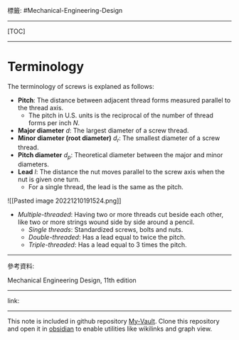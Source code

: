 標籤: #Mechanical-Engineering-Design 

---

[TOC]

---



# Terminology

The terminology of screws is explaned as follows:

- **Pitch**: The distance between adjacent thread forms measured parallel to the thread axis.
	- The pitch in U.S. units is the reciprocal of the number of thread forms per inch $N$.
- **Major diameter** $d$: The largest diameter of a screw thread.
- **Minor diameter (root diameter)** $d_r$: The smallest diameter of a screw thread.
- **Pitch diameter** $d_p$: Theoretical diameter between the major and minor diameters.
- **Lead** $l$: The distance the nut moves parallel to the screw axis when the nut is given one turn.
	- For a single thread, the lead is the same as the pitch.

![[Pasted image 20221210191524.png]]

- *Multiple-threaded*: Having two or more threads cut beside each other, like two or more strings wound side by side around a pencil.
	- *Single threads*: Standardized screws, bolts and nuts.
	- *Double-threaded*: Has a lead equal to twice the pitch.
	- *Triple-threaded*: Has a lead equal to 3 times the pitch.

---

參考資料:

Mechanical Engineering Design, 11th edition

---

link:


---

This note is included in github repository [My-Vault](https://github.com/LittleD3092/My-Vault.git). Clone this repository and open it in [obsidian](https://obsidian.md/) to enable utilities like wikilinks and graph view.